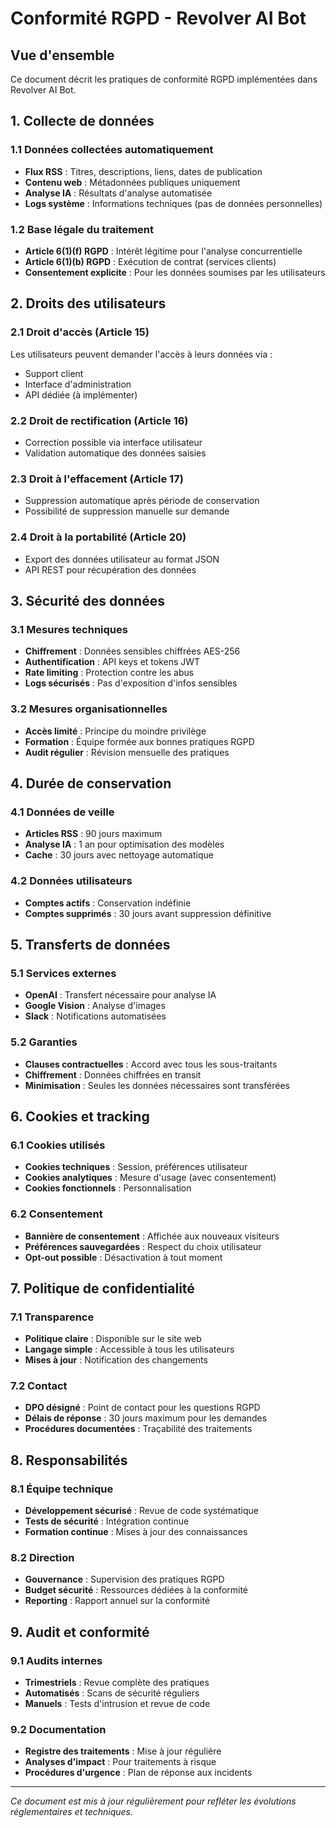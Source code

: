# Conformité RGPD - Revolver AI Bot

## Vue d'ensemble
Ce document décrit les pratiques de conformité RGPD implémentées dans Revolver AI Bot.

## 1. Collecte de données

### 1.1 Données collectées automatiquement
- **Flux RSS** : Titres, descriptions, liens, dates de publication
- **Contenu web** : Métadonnées publiques uniquement
- **Analyse IA** : Résultats d'analyse automatisée
- **Logs système** : Informations techniques (pas de données personnelles)

### 1.2 Base légale du traitement
- **Article 6(1)(f) RGPD** : Intérêt légitime pour l'analyse concurrentielle
- **Article 6(1)(b) RGPD** : Exécution de contrat (services clients)
- **Consentement explicite** : Pour les données soumises par les utilisateurs

## 2. Droits des utilisateurs

### 2.1 Droit d'accès (Article 15)
Les utilisateurs peuvent demander l'accès à leurs données via :
- Support client
- Interface d'administration
- API dédiée (à implémenter)

### 2.2 Droit de rectification (Article 16)
- Correction possible via interface utilisateur
- Validation automatique des données saisies

### 2.3 Droit à l'effacement (Article 17)
- Suppression automatique après période de conservation
- Possibilité de suppression manuelle sur demande

### 2.4 Droit à la portabilité (Article 20)
- Export des données utilisateur au format JSON
- API REST pour récupération des données

## 3. Sécurité des données

### 3.1 Mesures techniques
- **Chiffrement** : Données sensibles chiffrées AES-256
- **Authentification** : API keys et tokens JWT
- **Rate limiting** : Protection contre les abus
- **Logs sécurisés** : Pas d'exposition d'infos sensibles

### 3.2 Mesures organisationnelles
- **Accès limité** : Principe du moindre privilège
- **Formation** : Équipe formée aux bonnes pratiques RGPD
- **Audit régulier** : Révision mensuelle des pratiques

## 4. Durée de conservation

### 4.1 Données de veille
- **Articles RSS** : 90 jours maximum
- **Analyse IA** : 1 an pour optimisation des modèles
- **Cache** : 30 jours avec nettoyage automatique

### 4.2 Données utilisateurs
- **Comptes actifs** : Conservation indéfinie
- **Comptes supprimés** : 30 jours avant suppression définitive

## 5. Transferts de données

### 5.1 Services externes
- **OpenAI** : Transfert nécessaire pour analyse IA
- **Google Vision** : Analyse d'images
- **Slack** : Notifications automatisées

### 5.2 Garanties
- **Clauses contractuelles** : Accord avec tous les sous-traitants
- **Chiffrement** : Données chiffrées en transit
- **Minimisation** : Seules les données nécessaires sont transférées

## 6. Cookies et tracking

### 6.1 Cookies utilisés
- **Cookies techniques** : Session, préférences utilisateur
- **Cookies analytiques** : Mesure d'usage (avec consentement)
- **Cookies fonctionnels** : Personnalisation

### 6.2 Consentement
- **Bannière de consentement** : Affichée aux nouveaux visiteurs
- **Préférences sauvegardées** : Respect du choix utilisateur
- **Opt-out possible** : Désactivation à tout moment

## 7. Politique de confidentialité

### 7.1 Transparence
- **Politique claire** : Disponible sur le site web
- **Langage simple** : Accessible à tous les utilisateurs
- **Mises à jour** : Notification des changements

### 7.2 Contact
- **DPO désigné** : Point de contact pour les questions RGPD
- **Délais de réponse** : 30 jours maximum pour les demandes
- **Procédures documentées** : Traçabilité des traitements

## 8. Responsabilités

### 8.1 Équipe technique
- **Développement sécurisé** : Revue de code systématique
- **Tests de sécurité** : Intégration continue
- **Formation continue** : Mises à jour des connaissances

### 8.2 Direction
- **Gouvernance** : Supervision des pratiques RGPD
- **Budget sécurité** : Ressources dédiées à la conformité
- **Reporting** : Rapport annuel sur la conformité

## 9. Audit et conformité

### 9.1 Audits internes
- **Trimestriels** : Revue complète des pratiques
- **Automatisés** : Scans de sécurité réguliers
- **Manuels** : Tests d'intrusion et revue de code

### 9.2 Documentation
- **Registre des traitements** : Mise à jour régulière
- **Analyses d'impact** : Pour traitements à risque
- **Procédures d'urgence** : Plan de réponse aux incidents

---

*Ce document est mis à jour régulièrement pour refléter les évolutions réglementaires et techniques.*
